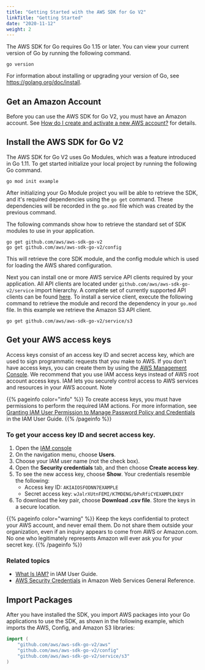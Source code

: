 ```yaml
---
title: "Getting Started with the AWS SDK for Go V2"
linkTitle: "Getting Started"
date: "2020-11-12"
weight: 2
---
```


The AWS SDK for Go requires Go 1.15 or later. You can view your current version of Go by running the following command.

```
go version
```

For information about installing or upgrading your version of Go, see https://golang.org/doc/install.

## Get an Amazon Account

Before you can use the AWS SDK for Go V2, you must have an Amazon account.
See [How do I create and activate a new AWS account?](https://aws.amazon.com/premiumsupport/knowledge-center/create-and-activate-aws-account/)
for details.

## Install the AWS SDK for Go V2

The AWS SDK for Go V2 uses Go Modules, which was a feature introduced in Go 1.11. To get started initialize your local
project by running the following Go command.

```
go mod init example
```

After initializing your Go Module project you will be able to retrieve the SDK, and it's required dependencies using
the `go get` command. These dependencies will be recorded in the `go.mod` file which was created by the previous
command.

The following commands show how to retrieve the standard set of SDK modules to use in your application.

```
go get github.com/aws/aws-sdk-go-v2
go get github.com/aws/aws-sdk-go-v2/config
```

This will retrieve the core SDK module, and the config module which is used for loading the AWS shared configuration.

Next you can install one or more AWS service API clients required by your application. All API clients are located
under `github.com/aws/aws-sdk-go-v2/service` import hierarchy. A complete set of currently supported API clients can be
found
[here](https://pkg.go.dev/mod/github.com/aws/aws-sdk-go-v2?tab=packages). To install a service client, execute the
following command to retrieve the module and record the dependency in your `go.mod` file. In this example we retrieve
the Amazon S3 API client.

```
go get github.com/aws/aws-sdk-go-v2/service/s3
```

## Get your AWS access keys

Access keys consist of an access key ID and secret access key, which are used to sign programmatic requests that you
make to AWS. If you don’t have access keys, you can create them by using
the [AWS Management Console](https://console.aws.amazon.com/console/home). We recommend that you use IAM access keys
instead of AWS root account access keys. IAM lets you securely control access to AWS services and resources in your AWS
account. Note

{{% pageinfo color="info" %}} To create access keys, you must have permissions to perform the required IAM actions. For
more information,
see [Granting IAM User Permission to Manage Password Policy and Credentials](https://docs.aws.amazon.com/IAM/latest/UserGuide/id_credentials_delegate-permissions.html)
in the IAM User Guide. {{% /pageinfo %}}

### To get your access key ID and secret access key.

1. Open the [IAM console](https://console.aws.amazon.com/iam/home)
1. On the navigation menu, choose **Users**.
1. Choose your IAM user name (not the check box).
1. Open the **Security credentials** tab, and then choose **Create access key**.
1. To see the new access key, choose **Show**. Your credentials resemble the following:
    * Access key ID: `AKIAIOSFODNN7EXAMPLE`
    * Secret access key: `wJalrXUtnFEMI/K7MDENG/bPxRfiCYEXAMPLEKEY`
1. To download the key pair, choose **Download .csv file**. Store the keys in a secure location.

{{% pageinfo color="warning" %}} Keep the keys confidential to protect your AWS account, and never email them. Do not
share them outside your organization, even if an inquiry appears to come from AWS or Amazon.com. No one who legitimately
represents Amazon will ever ask you for your secret key. {{% /pageinfo %}}

### Related topics

* [What Is IAM?](https://docs.aws.amazon.com/IAM/latest/UserGuide/introduction.html)
  in IAM User Guide.
* [AWS Security Credentials](https://docs.aws.amazon.com/general/latest/gr/aws-security-credentials.html)
  in Amazon Web Services General Reference.

## Import Packages

After you have installed the SDK, you import AWS packages into your Go applications to use the SDK, as shown in the
following example, which imports the AWS, Config, and Amazon S3 libraries:

```go
import (
	"github.com/aws/aws-sdk-go-v2/aws"
	"github.com/aws/aws-sdk-go-v2/config"
	"github.com/aws/aws-sdk-go-v2/service/s3"
)
```

